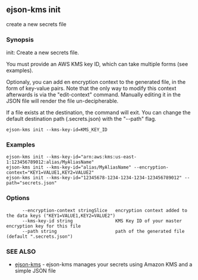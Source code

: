 ## ejson-kms init

create a new secrets file

### Synopsis


init: Create a new secrets file.

You must provide an AWS KMS key ID, which can take multiple forms (see examples).

Optionaly, you can add en encryption context to the generated file, in the form
of key-value pairs. Note that the only way to modify this context afterwards is
via the "edit-context" command.
Manually editing it in the JSON file will render the file un-decipherable.

If a file exists at the destination, the command will exit. You can change the
default destination path (.secrets.json) with the "--path" flag.

```
ejson-kms init --kms-key-id=KMS_KEY_ID
```

### Examples

```
ejson-kms init --kms-key-id="arn:aws:kms:us-east-1:123456789012:alias/MyAliasName"
ejson-kms init --kms-key-id="alias/MyAliasName" --encryption-context="KEY1=VALUE1,KEY2=VALUE2"
ejson-kms init --kms-key-id="12345678-1234-1234-1234-123456789012" --path="secrets.json"
```

### Options

```
      --encryption-context stringSlice   encryption context added to the data keys ("KEY1=VALUE1,KEY2=VALUE2")
      --kms-key-id string                KMS Key ID of your master encryption key for this file
      --path string                      path of the generated file (default ".secrets.json")
```

### SEE ALSO
* [ejson-kms](ejson-kms.md)	 - ejson-kms manages your secrets using Amazon KMS and a simple JSON file

